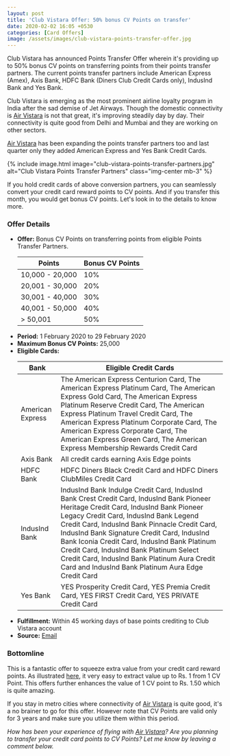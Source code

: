 ```yaml
---
layout: post
title: 'Club Vistara Offer: 50% bonus CV Points on transfer'
date: 2020-02-02 16:05 +0530
categories: [Card Offers]
image: /assets/images/club-vistara-points-transfer-offer.jpg
---
```


Club Vistara has announced Points Transfer Offer wherein it's providing up to 50% bonus CV points on transferring points from their points transfer partners. The current points transfer partners include American Express (Amex), Axis Bank, HDFC Bank (Diners Club Credit Cards only), IndusInd Bank and Yes Bank.

Club Vistara is emerging as the most prominent airline loyalty program in India after the sad demise of Jet Airways. Though the domestic connectivity is [Air Vistara](https://l.cardinfo.in/vistara) is not that great, it's improving steadily day by day. Their connectivity is quite good from Delhi and Mumbai and they are working on other sectors.

[Air Vistara](https://l.cardinfo.in/vistara) has been expanding the points transfer partners too and last quarter only they added American Express and Yes Bank Credit Cards.

{% include image.html image="club-vistara-points-transfer-partners.jpg" alt="Club Vistara Points Transfer Partners" class="img-center mb-3" %}

If you hold credit cards of above conversion partners, you can seamlessly convert your credit card reward points to CV points. And if you transfer this month, you would get bonus CV points. Let's look in to the details to know more.

### Offer Details

- **Offer:** Bonus CV Points on transferring points from eligible Points Transfer Partners.
  <table class="table" style="display: block;overflow-x: auto;">
     <thead class="thead-dark">
        <tr>
           <th scope="col"> Points</th>
           <th scope="col"> Bonus CV Points</th>
        </tr>
     </thead>
     <tbody>
        <tr>
           <td> 10,000 - 20,000 </td>
           <td> 10% </td>
        </tr>
        <tr>
           <td> 20,001 - 30,000 </td>
           <td> 20% </td>
        </tr>
        <tr>
           <td> 30,001 - 40,000 </td>
           <td> 30% </td>
        </tr>
        <tr>
           <td> 40,001 - 50,000 </td>
           <td> 40% </td>
        </tr>
        <tr>
           <td> > 50,001 </td>
           <td> 50% </td>
        </tr>
     </tbody>
  </table>
- **Period:** 1 February 2020 to 29 February 2020
- **Maximum Bonus CV Points:** 25,000
- **Eligible Cards:**
  <table class="table" style="display: block;overflow-x: auto;">
    <thead class="thead-dark">
        <tr>
           <th scope="col"> Bank</th>
           <th scope="col"> Eligible Credit Cards</th>
        </tr>
     </thead>
     <tbody>
        <tr>
           <td> American Express </td>
           <td> The American Express Centurion Card, The American Express Platinum Card, The American Express Gold Card, The American Express Platinum Reserve Credit Card, The American Express Platinum Travel Credit Card, The American Express Platinum Corporate Card, The American Express Corporate Card, The American Express Green Card, The American Express Membership Rewards Credit Card </td>
        </tr>
        <tr>
           <td> Axis Bank </td>
           <td> All credit cards earning Axis Edge points </td>
        </tr>
        <tr>
           <td> HDFC Bank </td>
           <td> HDFC Diners Black Credit Card and HDFC Diners ClubMiles Credit Card </td>
        </tr>
        <tr>
           <td> IndusInd Bank </td>
           <td> IndusInd Bank Indulge Credit Card, IndusInd Bank Crest Credit Card, IndusInd Bank Pioneer Heritage Credit Card, IndusInd Bank Pioneer Legacy Credit Card, IndusInd Bank Legend Credit Card, IndusInd Bank Pinnacle Credit Card, IndusInd Bank Signature Credit Card, IndusInd Bank Iconia Credit Card, IndusInd Bank Platinum Credit Card, IndusInd Bank Platinum Select Credit Card, IndusInd Bank Platinum Aura Credit Card and IndusInd Bank Platinum Aura Edge Credit Card</td>
        </tr>
        <tr>
           <td> Yes Bank </td>
           <td> YES Prosperity Credit Card, YES Premia Credit Card, YES FIRST Credit Card, YES PRIVATE Credit Card </td>
        </tr>
     </tbody>
  </table>
- **Fulfillment:** Within 45 working days of base points crediting to Club Vistara account
- **Source:** [Email](/assets/images/club-vistara-bonus-points-emailer.pdf)

### Bottomline

This is a fantastic offer to squeeze extra value from your credit card reward points. As illustrated [here](/new-restriction-on-hdfc-bank-regalia-and-diners-clubmiles-credit-card-rewards-redemption/#air-miles-vs-reward-points), it very easy to extract value up to Rs. 1 from 1 CV Point. This offers further enhances the value of 1 CV point to Rs. 1.50 which is quite amazing.

If you stay in metro cities where connectivity of [Air Vistara](https://l.cardinfo.in/vistara) is quite good, it's a no brainer to go for this offer. However note that CV Points are valid only for 3 years and make sure you utilize them within this period.

_How has been your experience of flying with [Air Vistara](https://l.cardinfo.in/vistara)? Are you planning to transfer your credit card points to CV Points? Let me know by leaving a comment below._
